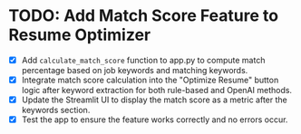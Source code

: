 # TODO: Add Match Score Feature to Resume Optimizer

- [x] Add `calculate_match_score` function to app.py to compute match percentage based on job keywords and matching keywords.
- [x] Integrate match score calculation into the "Optimize Resume" button logic after keyword extraction for both rule-based and OpenAI methods.
- [x] Update the Streamlit UI to display the match score as a metric after the keywords section.
- [x] Test the app to ensure the feature works correctly and no errors occur.
